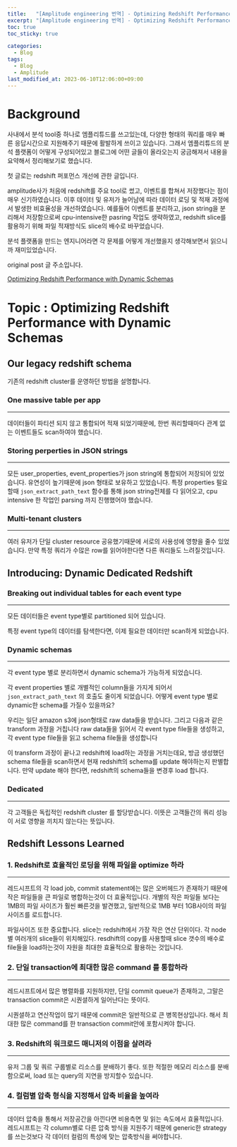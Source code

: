 ```yaml
---
title:   "[Amplitude engineering 번역] - Optimizing Redshift Performance with Dynamic Schemas"
excerpt: "[Amplitude engineering 번역] - Optimizing Redshift Performance with Dynamic Schemas"
toc: true
toc_sticky: true

categories:
  - Blog
tags:
  - Blog
  - Amplitude
last_modified_at: 2023-06-10T12:06:00+09:00
---
```

# Background

사내에서 분석 tool중 하나로 엠플리튜드를 쓰고있는데, 다양한 형태의 쿼리를 매우 빠른 응답시간으로 지원해주기 때문에 활발하게 쓰이고 있습니다. 
그래서 엠플리튜드의 분석 플랫폼이 어떻게 구성되어있고 블로그에 어떤 글들이 올라오는지 궁금해져서 내용을 요약해서 정리해보기로 했습니다.

첫 글로는 redshift 퍼포먼스 개선에 관한 글입니다.

amplitude사가 처음에 redshift를 주요 tool로 썼고, 이벤트를 합쳐서 저장했다는 점이 매우 신기하였습니다. 이후 데이터 및 유저가 늘어남에 따라 데이터 로딩 및 적재 과정에서 발생한 비효율성을 개선하였습니다. 예를들어 이벤트를 분리하고, json string을 분리해서 저장함으로써 cpu-intensive한 pasring 작업도 생략하였고, redshift slice를 활용하기 위해 파일 적재방식도 slice의 배수로 바꾸었습니다.

분석 플랫폼을 만드는 엔지니어라면 각 문제를 어떻게 개선했을지 생각해보면서 읽으니까 재미있었습니다.

original post 글 주소입니다.

[Optimizing Redshift Performance with Dynamic Schemas](https://amplitude.engineering/optimizing-redshift-performance-with-dynamic-schemas-8acd3682f1ce)

# Topic : Optimizing Redshift Performance with Dynamic Schemas

## Our legacy redshift schema

기존의 redshift cluster를 운영하던 방법을 설명합니다.

### One massive table per app

---

데이터들이 파티션 되지 않고 통합되어 적재 되었기때문에,
한번 쿼리할때마다 관계 없는 이벤트들도 scan하여야 했습니다.

### Storing perperties in JSON strings

---

모든 user_properties, event_properties가 json string에 통합되어 저장되어 있었습니다. 유연성이 높기때문에 json 형태로 보유하고 있었습니다.
특정 properties 필요할때 `json_extract_path_text` 함수를 통해 json string전체를 다 읽어오고, 
cpu intensive 한 작업인 parsing 까지 진행했어야 했습니다.

### Multi-tenant clusters

---

여러 유저가 단일 cluster resource 공유했기때문에 서로의 사용성에 영향을 줄수 있었습니다.
만약 특정 쿼리가 수많은 row를 읽어야한다면 다른 쿼리들도 느려질것입니다.

## Introducing: Dynamic Dedicated Redshift

### Breaking out individual tables for each event type

---

모든 데이터들은 event type별로 partitioned 되어 있습니다.

특정 event type의 데이터를 탐색한다면, 이제 필요한 데이터만 scan하게 되었습니다.

### Dynamic schemas

---

각 event type 별로 분리하면서 dynamic schema가 가능하게 되었습니다.

각 event properties 별로 개별적인 column들을 가지게 되어서 `json_extract_path_text` 의 호출도 줄이게 되었습니다. 어떻게 event type 별로 dynamic한 schema를 가질수 있을까요?

우리는 일단 amazon s3에 json형태로 raw data들을 받습니다. 그리고 다음과 같은 transform 과정을 거칩니다
raw data들을 읽어서 각 event type file들을 생성하고, 각 event type file들을 읽고 schema file들을 생성합니다

이 transform 과정이 끝나고 redshift에 load하는 과정을 거치는데요, 
방금 생성했던 schema file들을 scan하면서 현재 redshift의 schema를 update 해야하는지 판별합니다. 
만약 update 해야 한다면, redshift의 schema들을 변경후 load 합니다.

### Dedicated

---

각 고객들은 독립적인 redshift cluster 를 할당받습니다. 
이뜻은 고객들간의 쿼리 성능이 서로 영향을 끼치지 않는다는 뜻입니다.

## Redshift Lessons Learned

### 1. Redshift로 효율적인 로딩을 위해 파일을 optimize 하라

---

레드시프트의 각 load job, commit statement에는 많은 오버헤드가 존재하기 때문에 작은 파일들을 큰 파일로 병합하는것이 더 효율적입니다. 개별의 작은 파일들 보다는 1MB의 파일 사이즈가 훨씬 빠른것을 발견했고, 일반적으로 1MB 부터 1GB사이의 파일사이즈를 로드합니다.

파일사이즈 또한 중요합니다. slice는 redshift에서 가장 작은 연산 단위이다. 각 node별 여러개의 slice들이 위치해있다.  resdhift의 copy를 사용할때 slice 갯수의 배수로 file들을 load하는것이 자원을 최대한 효율적으로 활용하는 것입니다.

### 2. 단일 transaction에 최대한 많은 command 를 통합하라

---

레드시프트에서 많은 병렬화를 지원하지만, 단일 commit queue가 존재하고, 그말은 transaction commit은 시퀀셜하게 일어난다는 뜻이다.

시퀀셜하고 연산작업이 많기 때문에 commit은 일반적으로 큰 병목현상입니다. 해서 최대한 많은 command를 한 transaction commit안에 포함시켜야 합니다.

### 3. Redshift의 워크로드 매니저의 이점을 살려라

---

유저 그룹 및 쿼르 구룹별로 리소스를 분배하기 좋다. 
또한 적절한 메모리 리소스를 분배함으로써, load 또는 query의 지연을 방지할수 있습니다.

### 4. 컬럼별 압축 형식을 지정해서 압축 비율을 높여라

---

데이터 압축을 통해서 저장공간을 아낀다면 비용측면 및 읽는 속도에서 효율적입니다. 레드시프트는 각 column별로  다른 압축 방식을 지원주기 때문에 generic한 strategy를 쓰는것보다 각 데이터 컬럼의 특성에 맞는 압축방식을 써야합니다.